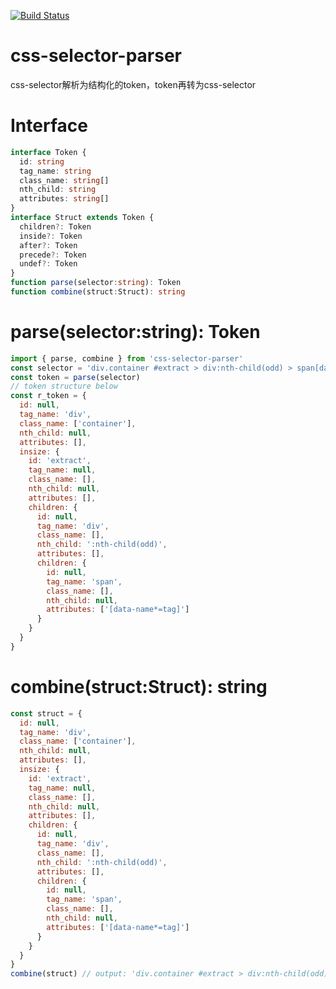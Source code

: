 [![Build Status](https://travis-ci.org/CoinXu/css-selector-parser.svg?branch=master)](https://travis-ci.org/CoinXu/css-selector-parser)

# css-selector-parser
css-selector解析为结构化的token，token再转为css-selector

# Interface
```ts
interface Token {
  id: string
  tag_name: string
  class_name: string[]
  nth_child: string
  attributes: string[]
}
interface Struct extends Token {
  children?: Token
  inside?: Token
  after?: Token
  precede?: Token
  undef?: Token
}
function parse(selector:string): Token
function combine(struct:Struct): string
```

# parse(selector:string): Token
```js
import { parse, combine } from 'css-selector-parser'
const selector = 'div.container #extract > div:nth-child(odd) > span[data-name*=tag]'
const token = parse(selector)
// token structure below
const r_token = {
  id: null,
  tag_name: 'div',
  class_name: ['container'],
  nth_child: null,
  attributes: [],
  insize: {
    id: 'extract',
    tag_name: null,
    class_name: [],
    nth_child: null,
    attributes: [],
    children: {
      id: null,
      tag_name: 'div',
      class_name: [],
      nth_child: ':nth-child(odd)',
      attributes: [],
      children: {
        id: null,
        tag_name: 'span',
        class_name: [],
        nth_child: null,
        attributes: ['[data-name*=tag]']
      }
    }
  }
}
```

# combine(struct:Struct): string
```js
const struct = {
  id: null,
  tag_name: 'div',
  class_name: ['container'],
  nth_child: null,
  attributes: [],
  insize: {
    id: 'extract',
    tag_name: null,
    class_name: [],
    nth_child: null,
    attributes: [],
    children: {
      id: null,
      tag_name: 'div',
      class_name: [],
      nth_child: ':nth-child(odd)',
      attributes: [],
      children: {
        id: null,
        tag_name: 'span',
        class_name: [],
        nth_child: null,
        attributes: ['[data-name*=tag]']
      }
    }
  }
}
combine(struct) // output: 'div.container #extract > div:nth-child(odd) > span[data-name*=tag]'
```

